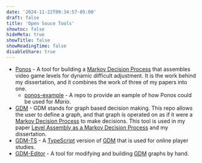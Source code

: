 ```yaml
---
date: '2024-11-22T09:34:57-05:00'
draft: false
title: 'Open Souce Tools'
showtoc: false
hideMeta: true
showTitle: false
showReadingTime: false
disableShare: true
---
```


- [Ponos](https://github.com/bi3mer/ponos) - A tool for building a [Markov Decision Process](https://en.wikipedia.org/wiki/Markov_decision_process) that assembles video game levels for dynamic difficult adjustment. It is the work behind my dissertation, and it combines the work of three of my papers into one.
  - [ponos-example](https://github.com/bi3mer/ponos-example) - A repo to provide an eample of how Ponos could be used for *Mario*.
- [GDM](https://github.com/bi3mer/GDM) - GDM stands for graph based decision making. This repo allows the user to define a graph, and that graph is operated on as if it were a [Markov Decision Process](https://en.wikipedia.org/wiki/Markov_decision_process) to make decisions. This tool is used in my paper [Level Assembly as a Markov Decision Process](https://arxiv.org/pdf/2304.13922) and my dissertation.
- [GDM-TS](https://github.com/bi3mer/GDM-TS) - A [TypeScript](https://www.typescriptlang.org/) version of [GDM](https://github.com/bi3mer/GDM) that is used for online player studies.
- [GDM-Editor](https://github.com/bi3mer/GDM-Editor) - A tool for modifying and building [GDM](https://github.com/bi3mer/GDM) graphs by hand.